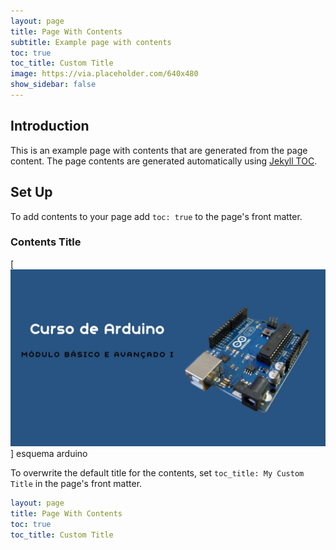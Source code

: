 ```yaml
---
layout: page
title: Page With Contents
subtitle: Example page with contents
toc: true
toc_title: Custom Title
image: https://via.placeholder.com/640x480
show_sidebar: false
---
```

## Introduction

This is an example page with contents that are generated from the page content. 
The page contents are generated automatically using [Jekyll TOC](https://github.com/allejo/jekyll-toc).

## Set Up

To add contents to your page add `toc: true` to the page's front matter. 

### Contents Title
[![JetBrains](img/arduino_site.jpg)]
    esquema arduino

To overwrite the default title for the contents, set `toc_title: My Custom Title` in the page's front matter.


```yaml
layout: page
title: Page With Contents
toc: true
toc_title: Custom Title
```
